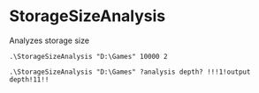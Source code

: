 # StorageSizeAnalysis

Analyzes storage size

    .\StorageSizeAnalysis "D:\Games" 10000 2

    .\StorageSizeAnalysis "D:\Games" ?analysis depth? !!!1!output depth!11!!

